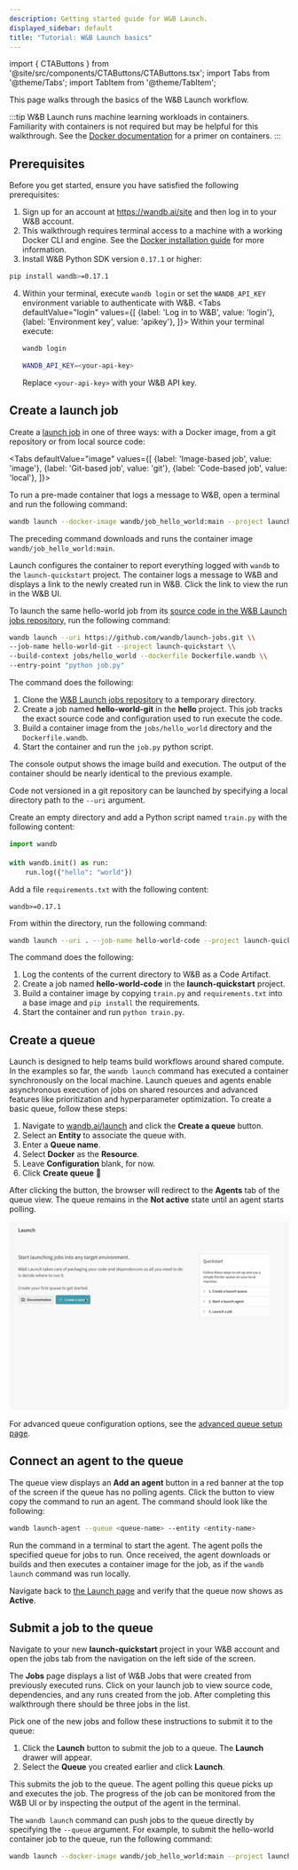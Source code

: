 ```yaml
---
description: Getting started guide for W&B Launch.
displayed_sidebar: default
title: "Tutorial: W&B Launch basics" 
---
```

import { CTAButtons } from '@site/src/components/CTAButtons/CTAButtons.tsx';
import Tabs from '@theme/Tabs';
import TabItem from '@theme/TabItem';

This page walks through the basics of the W&B Launch workflow.

:::tip
W&B Launch runs machine learning workloads in containers. Familiarity with containers is not required but may be helpful for this walkthrough. See the [Docker documentation](https://docs.docker.com/guides/docker-concepts/the-basics/what-is-a-container/) for a primer on containers.
:::

## Prerequisites

Before you get started, ensure you have satisfied the following prerequisites:


1. Sign up for an account at https://wandb.ai/site and then log in to your W&B account. 
2. This walkthrough requires terminal access to a machine with a working Docker CLI and engine. See the [Docker installation guide](https://docs.docker.com/engine/install/) for more information. 
3. Install W&B Python SDK version `0.17.1` or higher:
```bash
pip install wandb>=0.17.1
```
4. Within your terminal, execute `wandb login` or set the `WANDB_API_KEY` environment variable to authenticate with W&B.
    <Tabs
    defaultValue="login"
    values={[
        {label: 'Log in to W&B', value: 'login'},
        {label: 'Environment key', value: 'apikey'},
    ]}>
    <TabItem value="login">
    Within your terminal execute:
    
    ```bash
    wandb login
    ```

    </TabItem>
    <TabItem value="apikey">

    ```bash
    WANDB_API_KEY=<your-api-key>
    ```

    Replace `<your-api-key>` with your W&B API key.

    </TabItem>
    </Tabs>


## Create a launch job
Create a [launch job](./launch-terminology.md#launch-job) in one of three ways: with a Docker image, from a git repository or from local source code:

<Tabs
  defaultValue="image"
  values={[
    {label: 'Image-based job', value: 'image'},
    {label: 'Git-based job', value: 'git'},
    {label: 'Code-based job', value: 'local'},
  ]}>
  <TabItem value="image">

To run a pre-made container that logs a message to W&B, open a terminal and run the following command:

```bash
wandb launch --docker-image wandb/job_hello_world:main --project launch-quickstart
```

The preceding command downloads and runs the container image `wandb/job_hello_world:main`. 

Launch configures the container to report everything logged with `wandb` to the `launch-quickstart` project. The container logs a message to W&B and displays a link to the newly created run in W&B. Click the link to view the run in the W&B UI.

  </TabItem>
  <TabItem value="git">

To launch the same hello-world job from its [source code in the W&B Launch jobs repository](https://github.com/wandb/launch-jobs), run the following command:

```bash
wandb launch --uri https://github.com/wandb/launch-jobs.git \\
--job-name hello-world-git --project launch-quickstart \\ 
--build-context jobs/hello_world --dockerfile Dockerfile.wandb \\ 
--entry-point "python job.py"
```
The command does the following:
1. Clone the [W&B Launch jobs repository](https://github.com/wandb/launch-jobs) to a temporary directory.
2. Create a job named **hello-world-git** in the **hello** project. This job tracks the exact source code and configuration used to run execute the code.
3. Build a container image from the `jobs/hello_world` directory and the `Dockerfile.wandb`.
4. Start the container and run the `job.py` python script.

The console output shows the image build and execution. The output of the container should be nearly identical to the previous example.

  </TabItem>
  <TabItem value="local">

Code not versioned in a git repository can be launched by specifying a local directory path to the `--uri` argument. 

Create an empty directory and add a Python script named `train.py` with the following content:

```python
import wandb

with wandb.init() as run:
    run.log({"hello": "world"})
```

Add a file `requirements.txt` with the following content:

```text
wandb>=0.17.1
```

From within the directory, run the following command:

```bash
wandb launch --uri . --job-name hello-world-code --project launch-quickstart --entry-point "python train.py"
```

The command does the following:
1. Log the contents of the current directory to W&B as a Code Artifact.
2. Create a job named **hello-world-code** in the **launch-quickstart** project.
3. Build a container image by copying `train.py` and `requirements.txt` into a base image and `pip install` the requirements.
4. Start the container and run `python train.py`.


  </TabItem>
</Tabs>

## Create a queue

Launch is designed to help teams build workflows around shared compute. In the examples so far, the `wandb launch` command has executed a container synchronously on the local machine. Launch queues and agents enable asynchronous execution of jobs on shared resources and advanced features like prioritization and hyperparameter optimization. To create a basic queue, follow these steps:

1. Navigate to [wandb.ai/launch](https://wandb.ai/launch) and click the **Create a queue** button.
2. Select an **Entity** to associate the queue with. 
3. Enter a **Queue name**.
4. Select **Docker** as the **Resource**.
5. Leave **Configuration** blank, for now.
6. Click **Create queue** :rocket:

After clicking the button, the browser will redirect to the **Agents** tab of the queue view. The queue remains in the **Not active** state until an agent starts polling.

![](/images/launch/create_docker_queue.gif)

For advanced queue configuration options, see the [advanced queue setup page](./setup-queue-advanced.md).

## Connect an agent to the queue

The queue view displays an **Add an agent** button in a red banner at the top of the screen if the queue has no polling agents. Click the button to view copy the command to run an agent. The command should look like the following:

```bash
wandb launch-agent --queue <queue-name> --entity <entity-name>
```

Run the command in a terminal to start the agent. The agent polls the specified queue for jobs to run. Once received, the agent downloads or builds and then executes a container image for the job, as if the `wandb launch` command was run locally.

Navigate back to [the Launch page](https://wandb.ai/launch) and verify that the queue now shows as **Active**.

## Submit a job to the queue

Navigate to your new **launch-quickstart** project in your W&B account and open the jobs tab from the navigation on the left side of the screen.

The **Jobs** page displays a list of W&B Jobs that were created from previously executed runs. Click on your launch job to view source code, dependencies, and any runs created from the job. After completing this walkthrough there should be three jobs in the list.


Pick one of the new jobs and follow these instructions to submit it to the queue:

1. Click the **Launch** button to submit the job to a queue. The **Launch** drawer will appear. 
2. Select the **Queue** you created earlier and click **Launch**. 

This submits the job to the queue. The agent polling this queue picks up and executes the job. The progress of the job can be monitored from the W&B UI or by inspecting the output of the agent in the terminal.

The `wandb launch` command can push jobs to the queue directly by specifying the `--queue` argument. For example, to submit the hello-world container job to the queue, run the following command:

```bash
wandb launch --docker-image wandb/job_hello_world:main --project launch-quickstart --queue <queue-name>
```
